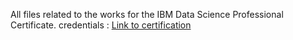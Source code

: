 All files related to the works for the IBM Data Science Professional Certificate.
credentials : [Link to certification](https://www.coursera.org/professional-certificates/ibm-data-science?utm_medium=sem&utm_source=gg&utm_campaign=b2c_emea_ibm-data-science_ibm_ftcof_professional-certificates_cx_dr_bau_gg_pmax_pr_s1_en_m_hyb_24-02_x&campaignid=21041942377&adgroupid=&device=c&keyword=&matchtype=&network=x&devicemodel=&creativeid=&assetgroupid=6566731931&targetid=&extensionid=&placement=&gad_source=1&gad_campaignid=21031943208&gbraid=0AAAAADdKX6bzXP6QVmfrp5Y3HH6MJuurf&gclid=Cj0KCQjwxL7GBhDXARIsAGOcmIOG_zftCL-LE0tXkdNROnzNmk-Kws9cRtb0xQxt4LF9DngUTVaaYukaArEXEALw_wcB)
